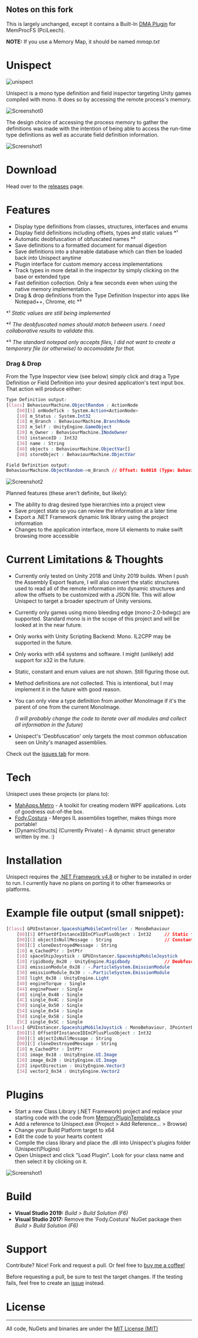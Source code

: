 ## Notes on this fork
This is largely unchanged, except it contains a Built-In [DMA Plugin](https://github.com/imerzan/unispectDMAPlugin) for MemProcFS (PciLeech).

**NOTE:** If you use a Memory Map, it should be named *mmap.txt*

# Unispect
![unispect](https://github.com/Razchek/Unispect/blob/master/Gallery/UnispectLogo.png?raw=true)
 
Unispect is a mono type definition and field inspector targeting Unity games compiled with mono.
It does so by accessing the remote process's memory.

![Screenshot0](https://github.com/Razchek/Unispect/blob/master/Gallery/poweredByCoffee.png?raw=true)

The design choice of accessing the process memory to gather the definitions was made with the intention 
of being able to access the run-time type definitions as well as accurate field definition information.

![Screenshot1](https://github.com/Razchek/Unispect/blob/master/Gallery/screenshot1.png?raw=true)

# Download
Head over to the [releases](https://github.com/Razchek/Unispect/releases) page.

# Features

  - Display type definitions from classes, structures, interfaces and enums
  - Display field definitions including offsets, types and static values *¹
  - Automatic deobfuscation of obfuscated names *²
  - Save definitions to a formatted document for manual digestion
  - Save definitions into a shareable database which can then be loaded back into Unispect anytime
  - Plugin interface for custom memory access implementations
  - Track types in more detail in the inspector by simply clicking on the base or extended type
  - Fast definition collection. Only a few seconds even when using the native memory implementation.
  - Drag & drop definitions from the Type Definition Inspector into apps like Notepad++, Chrome, etc *³
  
 *¹ _Static values are still being implemented_
 
 *² _The deobfuscated names should match between users. I need collaborative results to validate this._
 
 *³ _The standard notepad only accepts files, I did not want to create a temporary file (or otherwise) to accomodate for that._

### Drag & Drop
From the Type Inspector view (see below) simply click and drag a Type Definition or Field Definition into your desired application's text input box.
That action will produce either:

```css
Type Definition output:
[Class] BehaviourMachine.ObjectRandom : ActionNode
    [00][S] onNodeTick : System.Action<ActionNode>
    [10] m_Status : System.Int32
    [18] m_Branch : BehaviourMachine.BranchNode
    [20] m_Self : UnityEngine.GameObject
    [28] m_Owner : BehaviourMachine.INodeOwner
    [30] instanceID : Int32
    [38] name : String
    [40] objects : BehaviourMachine.ObjectVar[]
    [48] storeObject : BehaviourMachine.ObjectVar

Field Definition output:
BehaviourMachine.ObjectRandom->m_Branch // Offset: 0x0018 (Type: BehaviourMachine.BranchNode)
```

![Screenshot2](https://github.com/Razchek/Unispect/blob/master/Gallery/screenshot2.png?raw=true)

Planned features (these aren't definite, but likely):
  - The ability to drag desired type hierarchies into a project view
  - Save project state so you can review the information at a later time
  - Export a .NET Framework dynamic link library using the project information
  - Changes to the application interface, more UI elements to make swift browsing more accessible
 
# Current Limitations & Thoughts
  - Currently only tested on Unity 2018 and Unity 2019 builds. When I push the Assembly Export feature, I will also convert the static structures used to read all of the remote information into dynamic structures and allow the offsets to be customized with a JSON file. This will allow Unispect to target a broader spectrum of Unity versions.
  - Currently only games using mono bleeding edge (mono-2.0-bdwgc) are supported. Standard mono is in the scope of this project and will be looked at in the near future.
  - Only works with Unity Scripting Backend: Mono. IL2CPP may be supported in the future.
  - Only works with x64 systems and software. I might (unlikely) add support for x32 in the future.
  - Static, constant and enum values are not shown. Still figuring those out.
  - Method definitions are not collected. This is intentional, but I may implement it in the future with good reason.
  - You can only view a type definition from another MonoImage if it's the parent of one from the current MonoImage.
  
    *(I will probably change the code to iterate over all modules and collect all information in the future)*
  - Unispect's 'Deobfuscation' only targets the most common obfuscation seen on Unity's managed assemblies.  

Check out the [issues tab](https://github.com/Razchek/Unispect/issues) for more.
 
# Tech

Unispect uses these projects (or plans to):

* [MahApps.Metro] - A toolkit for creating modern WPF applications. Lots of goodness out-of-the box.
* [Fody.Costura] - Merges IL assemblies together, makes things more portable!
* [DynamicStructs] (Currently Private) - A dynamic struct generator written by me. :)
  
# Installation

Unispect requires the [.NET Framework v4.8](https://dotnet.microsoft.com/download/dotnet-framework/net48) or higher to be installed in order to run.
I currently have no plans on porting it to other frameworks or platforms.

# Example file output (small snippet):
```css
[Class] GPUInstancer.SpaceshipMobileController : MonoBehaviour
    [00][S] OffsetOfInstanceIDInCPlusPlusObject : Int32     // Static fields are marked with [S]
    [00][C] objectIsNullMessage : String                    // Constant fields are marked with [C]
    [00][C] cloneDestroyedMessage : String
    [10] m_CachedPtr : IntPtr
    [18] spaceShipJoystick : GPUInstancer.SpaceshipMobileJoystick
    [20] rigidbody_0x20 : UnityEngine.Rigidbody             // Deobfuscated fields are named like this
    [28] emissionModule_0x28 : -.ParticleSystem.EmissionModule
    [30] emissionModule_0x30 : -.ParticleSystem.EmissionModule
    [38] light_0x38 : UnityEngine.Light
    [40] engineTorque : Single
    [44] enginePower : Single
    [48] single_0x48 : Single
    [4C] single_0x4C : Single
    [50] single_0x50 : Single
    [54] single_0x54 : Single
    [58] single_0x58 : Single
    [5C] single_0x5C : Single
[Class] GPUInstancer.SpaceshipMobileJoystick : MonoBehaviour, IPointerDownHandler, IEventSystemHandler, IPointerUpHandler, IDragHandler
    [00][S] OffsetOfInstanceIDInCPlusPlusObject : Int32
    [00][C] objectIsNullMessage : String
    [00][C] cloneDestroyedMessage : String
    [10] m_CachedPtr : IntPtr
    [18] image_0x18 : UnityEngine.UI.Image
    [20] image_0x20 : UnityEngine.UI.Image
    [28] inputDirection : UnityEngine.Vector3
    [34] vector2_0x34 : UnityEngine.Vector2
```

# Plugins

  - Start a new Class Library (.NET Framework) project and replace your starting code with the code from [MemoryPluginTemplate.cs]
  - Add a reference to Unispect.exe (Project > Add Reference... > Browse)
  - Change your Build Platform target to x64
  - Edit the code to your hearts content
  - Compile the class library and place the .dll into Unispect's plugins folder (Unispect\Plugins\)
  - Open Unispect and click "Load Plugin". Look for your class name and then select it by clicking on it.
  
![Screenshot1](https://github.com/Razchek/Unispect/blob/master/Gallery/screenshot3.png?raw=true)


# Build
   - **Visual Studio 2019:** *Build > Build Solution (F6)*
   - **Visual Studio 2017:** Remove the 'Fody.Costura' NuGet package then *Build > Build Solution (F6)*

# Support
Contribute? Nice! Fork and request a pull.
Or feel free to [buy me a coffee!](https://ko-fi.com/razchek)

Before requesting a pull, be sure to test the target changes.
If the testing fails, feel free to create an [issue](https://github.com/Razchek/Unispect/issues) instead.

# License
----
All code, NuGets and binaries are under the [MIT License (MIT)]

   [MahApps.Metro]: <https://github.com/MahApps/MahApps.Metro>
   [Fody.Costura]: <https://github.com/Fody/Costura>
   [MIT License (MIT)]: <https://github.com/Razchek/Unispect/blob/master/LICENSE>
   [MemoryPluginTemplate.cs]: <https://github.com/Razchek/Unispect/blob/master/Unispect/Plugins/MemoryPluginTemplate.cs>
